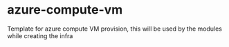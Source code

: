 # azure-compute-vm

Template for azure compute VM provision, this will be used by the modules while creating the infra
